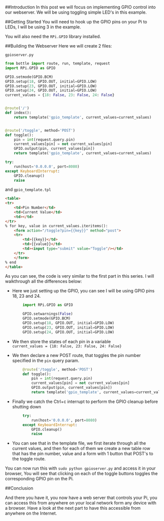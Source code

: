 ##Introduction
In this post we will focus on implementing GPIO control into our webserver. We will be using toggling simple LED's in this example.

##Getting Started
You will need to hook up the GPIO pins on your Pi to LEDs, I will be using 3 in the example.

You will also need the `RPi.GPIO` library installed.

##Building the Webserver
Here we will create 2 files:

`gpioserver.py`
```python
from bottle import route, run, template, request
import RPi.GPIO as GPIO

GPIO.setmode(GPIO.BCM)
GPIO.setup(18, GPIO.OUT, initial=GPIO.LOW)
GPIO.setup(23, GPIO.OUT, initial=GPIO.LOW)
GPIO.setup(24, GPIO.OUT, initial=GPIO.LOW)
current_values = {18: False, 23: False, 24: False}


@route('/')
def index():
    return template('gpio_template', current_values=current_values)


@route('/toggle', method='POST')
def toggle():
    pin = int(request.query.pin)
    current_values[pin] = not current_values[pin]
    GPIO.output(pin, current_values[pin])
    return template('gpio_template', current_values=current_values)

try:
    run(host='0.0.0.0', port=8080)
except KeyboardInterrupt:
    GPIO.cleanup()
    raise
```
and `gpio_template.tpl`
```html
<table>
<tr>
    <td>Pin Number</td>
    <td>Current Value</td>
    <td></td>
</tr>   
% for key, value in current_values.iteritems():
    <form action="/toggle?pin={{key}}" method="post">
    <tr>
        <td>{{key}}</td>
        <td>{{value}}</td>
        <td><input type="submit" value="Toggle"/></td>
    </tr>
    </form>
% end   
</table>
```

As you can see, the code is very similar to the first part in this series. I will walkthrough all the differences below:

*   Here we just setting up the GPIO, you can see I will be using GPIO pins 18, 23 and 24.    
        
```python
        import RPi.GPIO as GPIO

        GPIO.setwarnings(False)
        GPIO.setmode(GPIO.BCM)
        GPIO.setup(18, GPIO.OUT, initial=GPIO.LOW)
        GPIO.setup(23, GPIO.OUT, initial=GPIO.LOW)
        GPIO.setup(24, GPIO.OUT, initial=GPIO.LOW)
```

    
* We then store the states of each pin in a variable  
    `current_values = {18: False, 23: False, 24: False}`  

* We then declare a new POST route, that toggles the pin number specified in the `pin` query param.
```python
        @route('/toggle', method='POST')
        def toggle():
            pin = int(request.query.pin)
            current_values[pin] = not current_values[pin]
            GPIO.output(pin, current_values[pin])
            return template('gpio_template', current_values=current_values)
```
* Finally we catch the Ctrl+c interrupt to perform the GPIO cleanup before shutting down

```python
        try:
            run(host='0.0.0.0', port=8080)
        except KeyboardInterrupt:
            GPIO.cleanup()
            raise            
```

* You can see that in the template file, we first iterate through all the current values, and then for each of them we create a new table row that has the pin number, value and a form with 1 button that POST's to the toggle route.

You can now run this with `sudo python gpioserver.py` and access it in your browser, You will see that clicking on each of the toggle buttons toggles the corresponding GPIO pin on the Pi.


##Conclusion

And there you have it, you now have a web server that controls your Pi, you can access this from anywhere on your local network form any device with a browser. Have a look at the next part to have this accessible from anywhere on the Internet.
